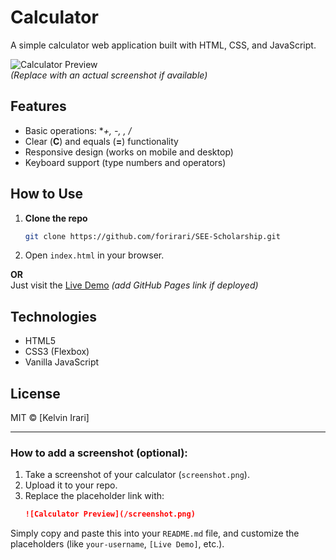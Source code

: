 # Calculator

A simple calculator web application built with HTML, CSS, and JavaScript.

![Calculator Preview](https://via.placeholder.com/400x250?text=Calculator+Preview)  
*(Replace with an actual screenshot if available)*  

## Features
- Basic operations: **+, -, *, /**
- Clear (**C**) and equals (**=**) functionality
- Responsive design (works on mobile and desktop)
- Keyboard support (type numbers and operators)

## How to Use
1. **Clone the repo**  
   ```bash
   git clone https://github.com/forirari/SEE-Scholarship.git
   ```
2. Open `index.html` in your browser.  

**OR**  
Just visit the [Live Demo](#) *(add GitHub Pages link if deployed)*  

## Technologies
- HTML5
- CSS3 (Flexbox)
- Vanilla JavaScript

## License
MIT © [Kelvin Irari]  

---

### How to add a screenshot (optional):
1. Take a screenshot of your calculator (`screenshot.png`).  
2. Upload it to your repo.  
3. Replace the placeholder link with:  
   ```md
   ![Calculator Preview](/screenshot.png)
   ```

Simply copy and paste this into your `README.md` file, and customize the placeholders (like `your-username`, `[Live Demo]`, etc.).
